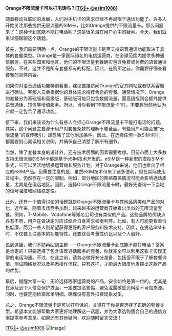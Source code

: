 **Orange不限流量卡可以打电话吗？[[TG💪+ @esim1088](https://t.me/s/esim1088)]**

随着移动互联网的发展，人们对手机卡的需求已经不再局限于通话功能了。许多人开始关注那些提供无限流量的SIM卡，比如Orange提供的不限流量卡。那么问题来了：这种卡到底能不能打电话呢？这是很多潜在用户心中的疑问。今天，我们就来详细聊聊这个话题。

首先，我们需要明确一点，Orange的不限流量卡是否支持语音通话功能取决于具体的套餐类型。Orange是一家国际知名的电信运营商，在全球范围内提供多种通信服务。在某些国家和地区，他们的不限流量套餐确实包含免费或付费的语音通话服务。不过，这并不是所有套餐都有的标配。因此，在购买之前，你需要仔细查看套餐的具体内容。

如果你对语音通话功能特别看重，建议直接访问Orange的官方网站或者联系客服进行确认。客服人员会根据你的具体需求推荐合适的套餐。通常情况下，Orange的套餐分为基础版和高级版，基础版可能只包含数据流量，而高级版则会额外提供语音通话、短信等增值服务。所以，当你看到“不限流量卡”时，不要想当然地认为它就一定包含了通话功能。

接下来，我们来谈谈为什么有些人会担心Orange不限流量卡不能打电话的问题。其实，这个问题主要源于用户对套餐条款的理解不够全面。有些用户可能会被“无限流量”的宣传吸引，却忽略了其他附加条件。因此，在选择任何一款SIM卡时，都需要耐心阅读相关说明，并确保自己清楚了解所有细节。

当然，除了套餐本身的设计外，还有技术层面的因素需要考虑。目前市面上大多数支持无限流量的SIM卡都是基于eSIM技术开发的。eSIM是一种新型的虚拟SIM卡形式，它可以灵活地切换运营商和服务计划。对于Orange来说，他们也推出了相应的eSIM产品。但需要注意的是，虽然eSIM技术带来了诸多便利，但在实际使用过程中，仍然存在一定的限制。例如，部分地区的网络覆盖情况可能会影响通话质量，尤其是在偏远地区。因此，选择Orange不限流量卡时，最好先查询一下当地的信号强度和网络稳定性。

此外，还有一个值得讨论的话题就是Orange不限流量卡与其他品牌类似产品的对比。近年来，随着市场竞争加剧，越来越多的运营商开始推出类似的无限流量套餐。例如，T-Mobile、Vodafone等知名公司也有类似的产品。这些品牌的优缺点各有不同，用户在做决定时应该结合自身需求权衡利弊。比如，有人可能更看重价格低廉，而另一些人则希望获得更好的客户服务和技术支持。因此，在挑选SIM卡时，不仅要关注基本的功能特性，还要综合考量性价比以及个人偏好。

说到这里，我们不妨再回到主题——Orange不限流量卡到底能不能打电话？答案是肯定的！只要选择了包含语音通话服务的套餐，你就完全可以利用这张卡实现正常的电话沟通。不过，在此之前，请务必做好充分准备，包括但不限于了解套餐详情、测试网络状况以及熟悉操作流程。只有这样，才能最大限度地发挥出这款产品的优势。

最后，提醒大家一句：无论选择哪家运营商的产品，安全始终是第一位的。尤其是在涉及到个人信息保护方面，一定要提高警惕，避免泄露敏感资料给不可信来源。同时，也要定期检查账单明细，确保没有意外扣费现象发生。

总之，Orange不限流量卡是可以打电话的，关键在于你是否选择了正确的套餐类型。希望本文能够帮助大家更好地理解这一话题，并为大家选购适合自己的通信方案提供参考意见。如果还有其他疑问，欢迎随时留言交流！

[[TG💪+ @esim1088](https://t.me/s/esim1088) ![Image](https://i.postimg.cc/4NQfJmqS/Snipaste-2025-05-13-00-14-12.png)]